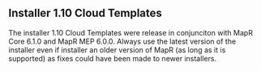 ## Installer 1.10 Cloud Templates

The installer 1.10 Cloud Templates were release in conjunciton with MapR Core 6.1.0 and MapR MEP 6.0.0. Always use the latest version of the installer even if installer an older version of MapR (as long as it is supported) as fixes could have been made to newer installers.
